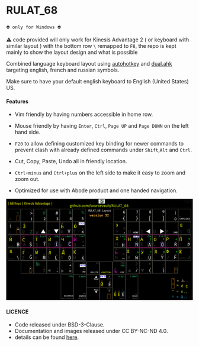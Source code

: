 
# RULAT_68

`⛔️ only for Windows ⛔️`

⚠️ code provided will only work for Kinesis Advantage 2 ( or keyboard with similar layout ) with the  bottom row `\` remapped to `F8`, the repo is kept mainly to show the layout design and what is possible

Combined language keyboard layout using [autohotkey](https://www.autohotkey.com) and [dual.ahk](https://github.com/lydell/dual/) targeting english, french and russian symbols.

Make sure to have your default english keyboard to English (United States) US.

#### Features

- Vim friendly by having numbers accessible in home row.

- Mouse friendly by having `Enter`, `Ctrl`, `Page UP` and `Page DOWN` on the left hand side.

- `F20` to allow defining customized key binding for newer commands to prevent clash with already defined commands under `Shift`,`Alt` and `Ctrl`.

- Cut, Copy, Paste, Undo all in friendly location.

- `Ctrl+minus` and `Ctrl+plus` on the left side to make it easy to zoom and zoom out.

- Optimized for use with Abode product and one handed navigation.

![](./layout.png)


#### LICENCE

- Code released under BSD-3-Clause.
- Documentation and images released under CC BY-NC-ND 4.0.
- details can be found [here](https://github.com/sourcevault/EFR68/blob/dev/COPYING.txt).
